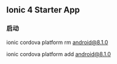 ## Ionic 4 Starter App
### 启动
ionic cordova platform rm android@8.1.0

ionic cordova platform add android@8.1.0

